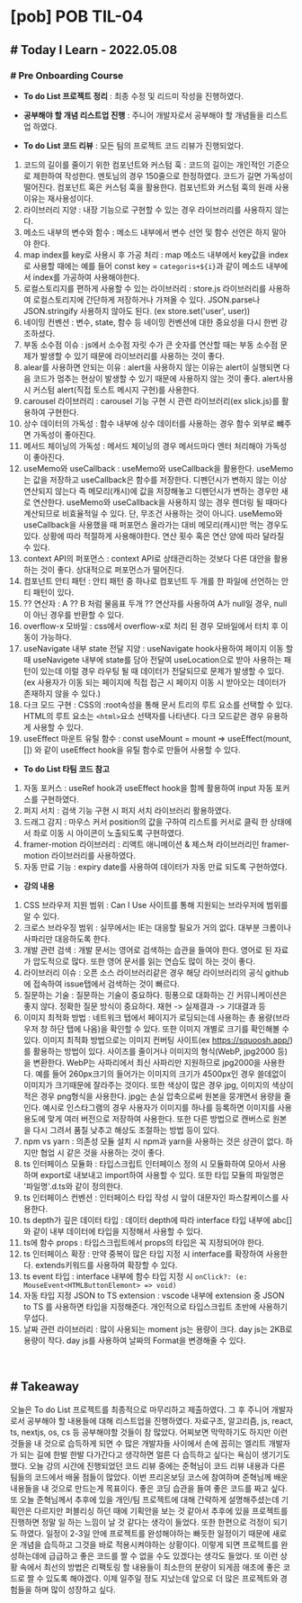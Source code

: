 # [pob] POB TIL-04

## # Today I Learn - 2022.05.08

### # Pre Onboarding Course

- **To do List 프로젝트 정리** : 최종 수정 및 리드미 작성을 진행하였다.

- **공부해야 할 개념 리스트업 진행** : 주니어 개발자로서 공부해야 할 개념들을 리스트업 하였다.

- **To do List 코드 리뷰** : 모든 팀의 프로젝트 코드 리뷰가 진행되었다.

1. 코드의 길이를 줄이기 위한 컴포넌트와 커스텀 훅 : 코드의 길이는 개인적인 기준으로 제한하여 작성한다. 멘토님의 경우 150줄으로 한정하였다. 코드가 길면 가독성이 떨어진다. 컴포넌트 혹은 커스텀 훅을 활용한다. 컴포넌트와 커스텀 훅의 원래 사용 이유는 재사용성이다.
2. 라이브러리 지양 : 내장 기능으로 구현할 수 있는 경우 라이브러리를 사용하지 않는다.
3. 메소드 내부의 변수와 함수 : 메소드 내부에서 변수 선언 및 함수 선언은 하지 말아야 한다.
4. map index를 key로 사용시 후 가공 처리 : map 메소드 내부에서 key값을 index로 사용할 때에는 예를 들어 const key = `categoris+${i}`과 같이 메소드 내부에서 index를 가공하여 사용해야한다.
5. 로컬스토리지를 편하게 사용할 수 있는 라이브러리 : store.js 라이브러리를 사용하여 로컬스토리지에 간단하게 저장하거나 가져올 수 있다. JSON.parse나 JSON.stringify 사용하지 않아도 된다. (ex store.set('user', user))
6. 네이밍 컨벤션 : 변수, state, 함수 등 네이밍 컨벤션에 대한 중요성을 다시 한번 강조하셨다.
7. 부동 소수점 이슈 : js에서 소수점 자릿 수가 큰 숫자를 연산할 때는 부동 소수점 문제가 발생할 수 있기 때문에 라이브러리를 사용하는 것이 좋다.
8. alear를 사용하면 안되는 이유 : alert을 사용하지 않는 이유는 alert이 실행되면 다음 코드가 멈추는 현상이 발생할 수 있기 때문에 사용하지 않는 것이 좋다. alert사용 시 커스텀 alert(직접 토스트 메시지 구현)를 사용한다.
9. carousel 라이브러리 : carousel 기능 구현 시 관련 라이브러리(ex slick.js)를 활용하여 구현한다.
10. 상수 데이터의 가독성 : 함수 내부에 상수 데이터를 사용하는 경우 함수 외부로 뺴주면 가독성이 좋아진다.
11. 메서드 체이닝의 가독성 : 메서드 체이닝의 경우 메서드마다 엔터 처리해야 가독성이 좋아진다.
12. useMemo와 useCallback : useMemo와 useCallback을 활용한다. useMemo는 값을 저장하고 useCallback은 함수를 저장한다. 디펜던시가 변하지 않는 이상 연산되지 않는다 즉 메모리(캐시)에 값을 저장해놓고 디펜던시가 변하는 경우만 새로 연산한다. useMemo와 useCallback을 사용하지 않는 경우 렌더링 될 때마다 계산되므로 비효율적일 수 있다. 단, 무조건 사용하는 것이 아니다. useMemo와 useCallback을 사용했을 때 퍼포먼스 올라가는 대비 메모리(캐시)만 먹는 경우도 있다. 상황에 따라 적절하게 사용해야한다. 연산 횟수 혹은 연산 양에 따라 달라질 수 있다.
13. context API의 퍼포먼스 : context API로 상태관리하는 것보다 다른 대안을 활용하는 것이 좋다. 상대적으로 퍼포먼스가 떨어진다.
14. 컴포넌트 안티 패턴 : 안티 패턴 중 하나로 컴포넌트 두 개를 한 파일에 선언하는 안티 패턴이 있다.
15. ?? 연산자 : A ?? B 처럼 물음표 두개 ?? 연산자를 사용하여 A가 null일 경우, null이 아닌 경우를 반환할 수 있다.
16. overflow-x 모바일 : css에서 overflow-x로 처리 된 경우 모바일에서 터치 후 이동이 가능하다.
17. useNavigate 내부 state 전달 지양 : useNavigate hook사용하여 페이지 이동 할 때 useNavigete 내부에 state를 담아 전달여 useLocation으로 받아 사용하는 패턴이 있는데 이럴 경우 라우팅 될 때 데이터가 전달되므로 문제가 발생할 수 있다. (ex 사용자가 이동 되는 페이지에 직접 접근 시 페이지 이동 시 받아오는 데이터가 존재하지 않을 수 있다.)
18. 다크 모드 구현 : CSS의 :root속성을 통해 문서 트리의 루트 요소를 선택할 수 있다. HTML의 루트 요소는 `<html>`요소 선택자를 나타낸다. 다크 모드같은 경우 유용하게 사용할 수 있다.
19. useEffect 마운트 유틸 함수 : const useMount = mount => useEffect(mount, []) 와 같이 useEffect hook을 유틸 함수로 만들어 사용할 수 있다.

- **To do List 타팀 코드 참고**

1. 자동 포커스 : useRef hook과 useEffect hook을 함께 활용하여 input 자동 포커스를 구현하였다.
2. 퍼지 서치 : 검색 기능 구현 시 퍼지 서치 라이브러리 활용하였다.
3. 드래그 감지 : 마우스 커서 position의 값을 구하여 리스트를 커서로 클릭 한 상태에서 좌로 이동 시 아이콘이 노출되도록 구현하였다.
4. framer-motion 라이브러리 : 리액트 애니메이션 & 제스쳐 라이브러리인 framer-motion 라이브러리를 사용하였다.
5. 자동 만료 기능 : expiry date를 사용하여 데이터가 자동 만료 되도록 구현하였다.

- **강의 내용**

1. CSS 브라우저 지원 범위 : Can I Use 사이트를 통해 지원되는 브라우저에 범위를 알 수 있다.
2. 크로스 브라우징 범위 : 실무에서는 IE는 대응할 필요가 거의 없다. 대부분 크롬이나 사파리만 대응하도록 한다.
3. 개발 관련 검색 : 개발 문서는 영어로 검색하는 습관을 들여야 한다. 영어로 된 자료가 압도적으로 많다. 또한 영어 문서를 읽는 연습도 많이 하는 것이 좋다.
4. 라이브러리 이슈 : 오픈 소스 라이브러리같은 경우 해당 라이브러리의 공식 github에 접속하여 issue탭에서 검색하는 것이 빠르다.
5. 질문하는 기술 : 질문하는 기술이 중요하다. 핑퐁으로 대화하는 긴 커뮤니케이션은 좋지 않다. 정확한 질문 방식이 중요하다. 재현 -> 실제결과 -> 기대결과 등
6. 이미지 최적화 방법 : 네트워크 탭에서 페이지가 로딩되는데 사용하는 총 용량(브라우저 창 하단 탭에 나옴)을 확인할 수 있다. 또한 이미지 개별로 크기를 확인해볼 수 있다. 이미지 최적화 방법으로는 이미지 컨버팅 사이트(ex https://squoosh.app/)를 활용하는 방법이 있다. 사이즈를 줄이거나 이미지의 형식(WebP, jpg2000 등)을 변환한다. WebP는 사파리에서 최신 사파리만 지원하므로 jpg2000을 사용한다. 예를 들어 260px크기의 들어가는 이미지의 크기가 4500px인 경우 쓸데없이 이미지가 크기때문에 잘라주는 것이다. 또한 색상이 많은 경우 jpg, 이미지의 색상이 적은 경우 png형식을 사용한다. jpg는 손실 압축으로써 원본을 뭉개면서 용량을 줄인다. 예시로 인스타그램의 경우 사용자가 이미지를 하나를 등록하면 이미지를 사용 용도에 맞게 여러 버전으로 저장하여 사용한다. 또한 다른 방법으로 캔버스로 원본을 다시 그려서 품질 낮추고 해상도 조절하는 방법 등이 있다.
7. npm vs yarn : 의존성 모듈 설치 시 npm과 yarn을 사용하는 것은 상관이 없다. 하지만 협업 시 같은 것을 사용하는 것이 좋다.
8. ts 인터페이스 모듈화 : 타입스크립트 인터페이스 정의 시 모듈화하여 모아서 사용하며 export로 내보내고 import하여 사용할 수 있다. 또한 타입 모듈의 파일명은 '파일명'.d.ts와 같이 정의한다.
9. ts 인터페이스 컨벤션 : 인터페이스 타입 작성 시 앞이 대문자인 파스칼케이스를 사용한다.
10. ts depth가 깊은 데이터 타입 : 데이터 depth에 따라 interface 타입 내부에 abc[]와 같이 내부 데이터에 타입을 지정해서 사용할 수 있다.
11. ts에 함수 props : 타입스크립트에서 props의 타입은 꼭 지정되어야 한다.
12. ts 인터페이스 확장 : 만약 중복이 많은 타입 지정 시 interface를 확장하여 사용한다. extends키워드를 사용하여 확장할 수 있다.
13. ts event 타입 : interface 내부에 함수 타입 지정 시 `onClick?: (e: MouseEvent<HTMLButtonElemont> => void)`
14. 자동 타입 지정 JSON to TS extension : vscode 내부에 extension 중 JSON to TS 를 사용하면 타입을 지정해준다. 개인적으로 타입스크립트 초반에 사용하기 무섭다.
15. 날짜 관련 라이브러리 : 많이 사용되는 moment js는 용량이 크다. day js는 2KB로 용량이 작다. day js를 사용하여 날짜의 Format을 변경해줄 수 있다.

<br>

## # Takeaway

오늘은 To do List 프로젝트를 최종적으로 마무리하고 제출하였다. 그 후 주니어 개발자로서 공부해야 할 내용들에 대해 리스트업을 진행하였다. 자료구조, 알고리즘, js, react, ts, nextjs, os, cs 등 공부해야할 것들이 참 많았다. 어찌보면 막막하기도 하지만 이런 것들을 내 것으로 습득하게 되면 수 많은 개발자들 사이에서 손에 꼽히는 엘리트 개발자가 되는 길에 한발 한발 다가간다고 생각하면 얼른 다 습득하고 싶다는 욕심이 생기기도 했다. 오늘 강의 시간에 진행되었던 코드 리뷰 중에는 준혁님이 코드 리뷰 내용과 다른 팀들의 코드에서 배울 점들이 많았다. 이번 프리온보딩 코스에 참여하며 준혁님께 배운 내용들을 내 것으로 만드는게 목표이다. 좋은 코딩 습관을 들여 좋은 코드를 짜고 싶다. 또 오늘 준혁님께서 추후에 있을 개인/팀 프로젝트에 대해 간략하게 설명해주셨는데 기획안은 다르지만 퍼블리싱 하던 때에 기획안을 보는 것 같아서 추후에 있을 프로젝트를 진행하면 정말 일 하는 느낌이 날 것 같다는 생각이 들었다. 또한 한편으로 걱정이 되기도 하였다. 일정이 2-3일 안에 프로젝트를 완성해야하는 빠듯한 일정이기 때문에 새로운 개념을 습득하고 그것을 바로 적용시켜야하는 상황이다. 이렇게 되면 프로젝트를 완성하는데에 급급하고 좋은 코드를 짤 수 없을 수도 있겠다는 생각도 들었다. 또 이런 상황 속에서 최선의 방법은 리팩토링 할 내용들이 최소한의 분량이 되게끔 애초에 좋은 코드로 짤 수 있도록 해야겠다. 이제 일주일 정도 지났는데 앞으로 더 많은 프로젝트와 경험들을 하며 많이 성장하고 싶다.
